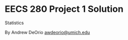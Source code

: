 EECS 280 Project 1 Solution
===========================
Statistics

By Andrew DeOrio <awdeorio@umich.edu>
